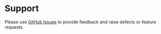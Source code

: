 # Support

Please use [GitHub Issues](https://www.github.com/flawiddsouza/Restfox/issues) to provide feedback and raise defects or feature requests.<br />
